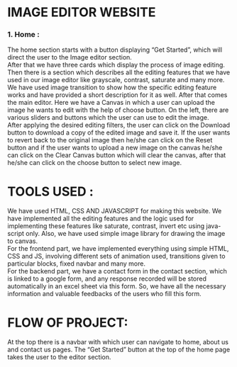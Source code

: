 
<h1>IMAGE EDITOR WEBSITE </h1>

<h3>1. Home :</h3>

The home section starts with a button displaying “Get Started”,  which will direct the user to the Image editor section. <br>
After that we have three cards which display the process of image editing. <br>
Then there is a section which describes all the editing features that we have used in our image editor like grayscale, contrast, saturate and many more.  <br>
We have used image transition to show how the specific editing feature works and have provided a short description for it as well.
After that comes the main editor. Here we have a Canvas in which a user can upload the image he wants to edit with the help of choose button. On the left, there are various sliders and buttons which the user can use to edit the image.<br>
After applying the desired editing filters, the user can click on the Download button to download a copy of the edited image and save it.
If the user wants to revert back to the original image then he/she can click on the Reset button and if the user wants to upload a new image on the canvas he/she can click on the Clear Canvas button which will clear the canvas, after that he/she can click on the choose button to select new image.

<h1>TOOLS USED :</h2>

We have used HTML, CSS AND JAVASCRIPT for making this website. We have implemented all the editing features and the logic used for implementing these features like saturate, contrast, invert etc  using java-script only. Also, we have used simple image library for drawing the image to canvas.<br>
For the frontend part, we have implemented everything using simple HTML, CSS and JS, involving different sets of animation used, transitions given to particular blocks, fixed navbar and many more.<br>
For the backend part, we have a contact form in the contact section, which is linked to a google form, and any response recorded will be stored automatically in an excel sheet via this form. So, we have all the necessary information and valuable feedbacks of the users who fill this form.


<h1>FLOW OF PROJECT:</h1>

At the top there is a navbar with which user can navigate to home, about us and contact us pages. The “Get Started”  button at the top of the home page takes the user to the editor section.








 

 











 





 

 

